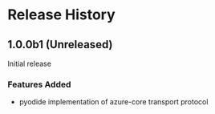 # Release History

## 1.0.0b1 (Unreleased)

Initial release

### Features Added

- pyodide implementation of azure-core transport protocol
